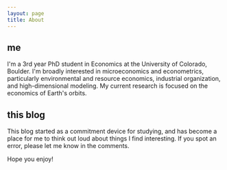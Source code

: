 ```yaml
---
layout: page
title: About
---
```

## me
I'm a 3rd year PhD student in Economics at the University of Colorado, Boulder. I'm broadly interested in microeconomics and econometrics, particularly environmental and resource economics, industrial organization, and high-dimensional modeling. My current research is focused on the economics of Earth's orbits.

## this blog
This blog started as a commitment device for studying, and has become a place for me to think out loud about things I find interesting. If you spot an error, please let me know in the comments.

Hope you enjoy!

